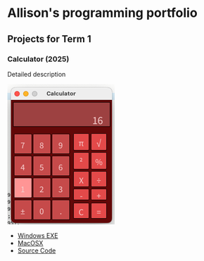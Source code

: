 # Allison's programming portfolio

## Projects for Term 1

### Calculator (2025)

Detailed description

![running calculator](https://github.com/langaricaalli37/portfolio/blob/main/images/calc16.png?raw=true)

* [Windows EXE]()
* [MacOSX](https://github.com/langaricaalli37/portfolio/blob/main/src/Calculator/macos-aarch64.zip)
* [Source Code]()
